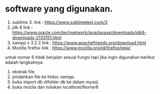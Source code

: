 # software yang digunakan.
1. sublime 3.
link : https://www.sublimetext.com/3 
2. jdk 8
link : https://www.oracle.com/technetwork/java/javase/downloads/jdk8-downloads-2133151.html
3. xampp v 3.2.2
link : https://www.apachefriends.org/download.html
4. Mozilla firefox
link : https://www.mozilla.org/id/firefox/new/

untuk nomer 6 tidak berjalan sesuai fungsi tapi jika ingin digunakan berikut adalah langkahnya.
1. ekstrak file.
2. pindahkan file ke htdoc xampp.
3. buka import db difolder db ke dalam mysql.
4. buka mozila dan tuliskan localhost/Nomer6
